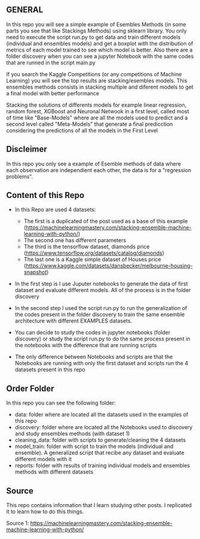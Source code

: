 ## GENERAL ##

In this repo you will see a simple example of Esembles Methods (in some parts you see that like Stackings Methods) using sklearn library. You only need to execute the script run.py to get data and train different models (individual and ensembles models) and get a boxplot with the distribution of metrics of each model trained to see which model is better. Also there are a folder discovery when you can see a jupyter Notebook with the same codes that are runned in the script main.py

If you search the Kaggle Competitions (or any competitions of Machine Learning) you will see the top results are stacking/esembles models. This ensembles methods consists in stacking multiple and diferent models to get a final model with better performance 

Stacking the solutions of differents models for example linear regression, random forest, XGBoost and Neuronal Netwook in a first level, called most of time like "Base-Models" where are all the models used to predict and a second level called "Meta-Models" that generate a final predicction considering the predictions of all the models in the First Level


## Discleimer ##
In this repo you only see a example of Esemble methods of data where each observation are independient each other, the data is for a "regression problems".


## Content of this Repo ##
- In this Repo are used 4 datasets:
  - The first is a duplicated of the post used as a base of this example (https://machinelearningmastery.com/stacking-ensemble-machine-learning-with-python/)
  - The second one has different parameters 
  - The third is the tensorflow dataset, diamonds price (https://www.tensorflow.org/datasets/catalog/diamonds)
  - The last one is a Kaggle simple dataset of Houses price (https://www.kaggle.com/datasets/dansbecker/melbourne-housing-snapshot)

- In the first step is I use Juputer notebooks to generate the data of first dataset and evaluate different models. All of the process is in the folder discovery
- In the second step I used the script run.py to run the generalization of the codes present in the folder discovery to train the same ensemble architecture with different EXAMPLES datasets.
- You can decide to study the codes in jupyter notebooks (folder discovery) or study the script run.py to do the same process present in the notebooks with the difference that are running scripts
- The only difference between Notebooks and scripts are that the Notebooks are running with only the first dataset and scripts run the 4 datasets present in this repo 


## Order Folder ##
In this repo you can see the following folder:
- data: folder where are located all the datasets used in the examples of this repo
- discovery: folder where are located all the Notebooks used to discovery and study ensembles methods (with dataset 1)
- cleaning_data: folder with scripts to generate/cleaning the 4 datasets
- model_train: folder with script to train the models (individual and ensemble). A generalized script that recibe any dataset and evaluate different models with it
- reports: folder with results of training individual models and ensembles methods with different datasets


## Source ##

This repo contains information that I learn studying other posts. I replicated it to learn how to do this things.

Source 1: https://machinelearningmastery.com/stacking-ensemble-machine-learning-with-python/
